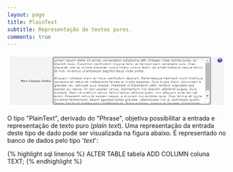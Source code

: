 ```yaml
---
layout: page
title: PlainText
subtitle: Representação de textos puros.
comments: true
---
```


![Campo de entrada de dados do tipo "PlainText".](/docs/images/image_7.png)

O tipo "PlainText", derivado do "Phrase", objetiva possibilitar a entrada e representação de texto puro (*plain text*). Uma representação da entrada deste tipo de dado pode ser visualizada na figura abaixo. É representado no banco de dados pelo tipo '*text*':

{% highlight sql linenos %}
ALTER TABLE tabela ADD COLUMN coluna TEXT;
{% endhighlight %}
